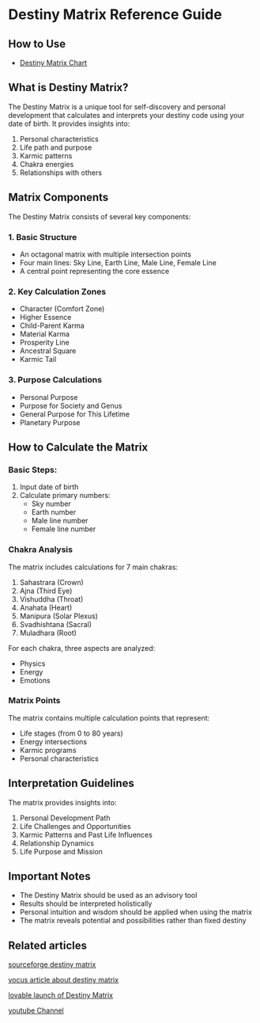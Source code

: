 # Destiny Matrix Reference Guide

## How to Use
- [Destiny Matrix Chart](https://destiny-matrix.cc/)


## What is Destiny Matrix?

The Destiny Matrix is a unique tool for self-discovery and personal development that calculates and interprets your destiny code using your date of birth. It provides insights into:

1. Personal characteristics
2. Life path and purpose
3. Karmic patterns
4. Chakra energies
5. Relationships with others

## Matrix Components

The Destiny Matrix consists of several key components:

### 1. Basic Structure
- An octagonal matrix with multiple intersection points
- Four main lines: Sky Line, Earth Line, Male Line, Female Line
- A central point representing the core essence

### 2. Key Calculation Zones
- Character (Comfort Zone)
- Higher Essence
- Child-Parent Karma
- Material Karma
- Prosperity Line
- Ancestral Square
- Karmic Tail

### 3. Purpose Calculations
- Personal Purpose
- Purpose for Society and Genus
- General Purpose for This Lifetime
- Planetary Purpose

## How to Calculate the Matrix

### Basic Steps:
1. Input date of birth
2. Calculate primary numbers:
   - Sky number
   - Earth number
   - Male line number
   - Female line number

### Chakra Analysis
The matrix includes calculations for 7 main chakras:
1. Sahastrara (Crown)
2. Ajna (Third Eye)
3. Vishuddha (Throat)
4. Anahata (Heart)
5. Manipura (Solar Plexus)
6. Svadhishtana (Sacral)
7. Muladhara (Root)

For each chakra, three aspects are analyzed:
- Physics
- Energy
- Emotions

### Matrix Points
The matrix contains multiple calculation points that represent:
- Life stages (from 0 to 80 years)
- Energy intersections
- Karmic programs
- Personal characteristics

## Interpretation Guidelines

The matrix provides insights into:
1. Personal Development Path
2. Life Challenges and Opportunities
3. Karmic Patterns and Past Life Influences
4. Relationship Dynamics
5. Life Purpose and Mission

## Important Notes

- The Destiny Matrix should be used as an advisory tool
- Results should be interpreted holistically
- Personal intuition and wisdom should be applied when using the matrix
- The matrix reveals potential and possibilities rather than fixed destiny

## Related articles
[sourceforge destiny matrix](https://sourceforge.net/projects/destiny-matrix/)

[vocus article about destiny matrix](https://vocus.cc/article/67938d09fd89780001e357c2)

[lovable launch of Destiny Matrix](https://launched.lovable.app/destiny-matrix)

[youtube Channel](https://www.youtube.com/channel/UCJm3kEyjAjhMwTC2Vv-rRVw)
